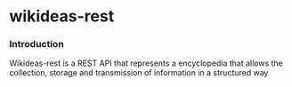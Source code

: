 # wikideas-rest

### Introduction
Wikideas-rest is a REST API that represents a encyclopedia that allows the collection, storage and transmission of information in a structured way
